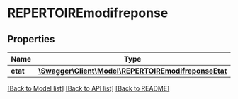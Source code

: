 # REPERTOIREmodifreponse

## Properties
Name | Type | Description | Notes
------------ | ------------- | ------------- | -------------
**etat** | [**\Swagger\Client\Model\REPERTOIREmodifreponseEtat**](REPERTOIREmodifreponseEtat.md) |  | [optional] 

[[Back to Model list]](../README.md#documentation-for-models) [[Back to API list]](../README.md#documentation-for-api-endpoints) [[Back to README]](../README.md)


